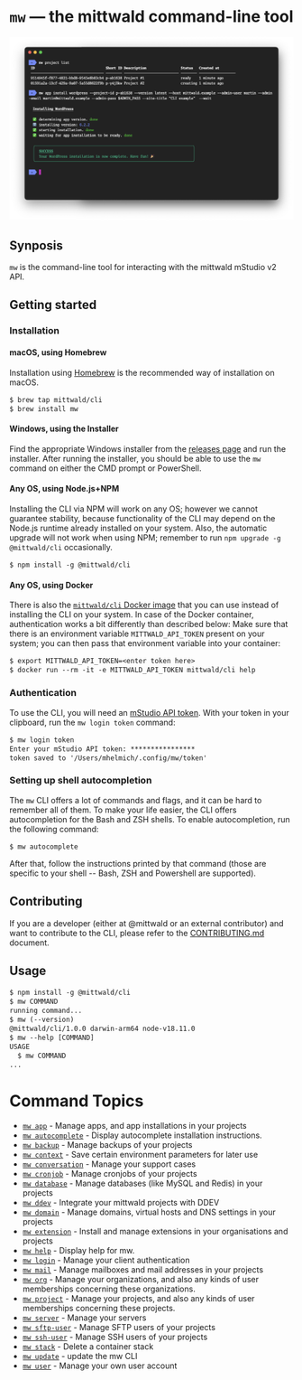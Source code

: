 <center>

# `mw` &mdash; the mittwald command-line tool

![](docs/demo.png)

</center>

## Synposis

`mw` is the command-line tool for interacting with the mittwald mStudio v2 API.

## Getting started

### Installation

#### macOS, using Homebrew

Installation using [Homebrew](https://brew.sh/) is the recommended way of
installation on macOS.

```shell
$ brew tap mittwald/cli
$ brew install mw
```

#### Windows, using the Installer

Find the appropriate Windows installer from the
[releases page](https://github.com/mittwald/cli/releases) and run the installer.
After running the installer, you should be able to use the `mw` command on
either the CMD prompt or PowerShell.

#### Any OS, using Node.js+NPM

Installing the CLI via NPM will work on any OS; however we cannot guarantee
stability, because functionality of the CLI may depend on the Node.js runtime
already installed on your system. Also, the automatic upgrade will not work when
using NPM; remember to run `npm upgrade -g @mittwald/cli` occasionally.

```shell
$ npm install -g @mittwald/cli
```

#### Any OS, using Docker

There is also the
[`mittwald/cli` Docker image](https://hub.docker.com/r/mittwald/cli) that you
can use instead of installing the CLI on your system. In case of the Docker
container, authentication works a bit differently than described below: Make
sure that there is an environment variable `MITTWALD_API_TOKEN` present on your
system; you can then pass that environment variable into your container:

```shell
$ export MITTWALD_API_TOKEN=<enter token here>
$ docker run --rm -it -e MITTWALD_API_TOKEN mittwald/cli help
```

### Authentication

To use the CLI, you will need an
[mStudio API token](https://studio.mittwald.de/app/profile/api-tokens). With
your token in your clipboard, run the `mw login token` command:

```shell
$ mw login token
Enter your mStudio API token: ****************
token saved to '/Users/mhelmich/.config/mw/token'
```

### Setting up shell autocompletion

The `mw` CLI offers a lot of commands and flags, and it can be hard to remember
all of them. To make your life easier, the CLI offers autocompletion for the
Bash and ZSH shells. To enable autocompletion, run the following command:

```shell
$ mw autocomplete
```

After that, follow the instructions printed by that command (those are specific
to your shell -- Bash, ZSH and Powershell are supported).

## Contributing

If you are a developer (either at @mittwald or an external contributor) and want
to contribute to the CLI, please refer to the [CONTRIBUTING.md](CONTRIBUTING.md)
document.

## Usage

```sh-session
$ npm install -g @mittwald/cli
$ mw COMMAND
running command...
$ mw (--version)
@mittwald/cli/1.0.0 darwin-arm64 node-v18.11.0
$ mw --help [COMMAND]
USAGE
  $ mw COMMAND
...
```

<!-- commands -->
# Command Topics

* [`mw app`](docs/app.md) - Manage apps, and app installations in your projects
* [`mw autocomplete`](docs/autocomplete.md) - Display autocomplete installation instructions.
* [`mw backup`](docs/backup.md) - Manage backups of your projects
* [`mw context`](docs/context.md) - Save certain environment parameters for later use
* [`mw conversation`](docs/conversation.md) - Manage your support cases
* [`mw cronjob`](docs/cronjob.md) - Manage cronjobs of your projects
* [`mw database`](docs/database.md) - Manage databases (like MySQL and Redis) in your projects
* [`mw ddev`](docs/ddev.md) - Integrate your mittwald projects with DDEV
* [`mw domain`](docs/domain.md) - Manage domains, virtual hosts and DNS settings in your projects
* [`mw extension`](docs/extension.md) - Install and manage extensions in your organisations and projects
* [`mw help`](docs/help.md) - Display help for mw.
* [`mw login`](docs/login.md) - Manage your client authentication
* [`mw mail`](docs/mail.md) - Manage mailboxes and mail addresses in your projects
* [`mw org`](docs/org.md) - Manage your organizations, and also any kinds of user memberships concerning these organizations.
* [`mw project`](docs/project.md) - Manage your projects, and also any kinds of user memberships concerning these projects.
* [`mw server`](docs/server.md) - Manage your servers
* [`mw sftp-user`](docs/sftp-user.md) - Manage SFTP users of your projects
* [`mw ssh-user`](docs/ssh-user.md) - Manage SSH users of your projects
* [`mw stack`](docs/stack.md) - Delete a container stack
* [`mw update`](docs/update.md) - update the mw CLI
* [`mw user`](docs/user.md) - Manage your own user account

<!-- commandsstop -->
